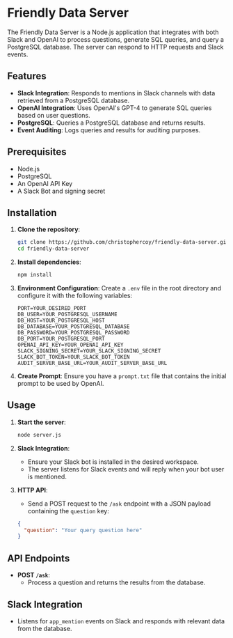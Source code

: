 # Friendly Data Server

The Friendly Data Server is a Node.js application that integrates with both Slack and OpenAI to process questions, generate SQL queries, and query a PostgreSQL database. The server can respond to HTTP requests and Slack events.

## Features

- **Slack Integration**: Responds to mentions in Slack channels with data retrieved from a PostgreSQL database.
- **OpenAI Integration**: Uses OpenAI's GPT-4 to generate SQL queries based on user questions.
- **PostgreSQL**: Queries a PostgreSQL database and returns results.
- **Event Auditing**: Logs queries and results for auditing purposes.

## Prerequisites

- Node.js
- PostgreSQL
- An OpenAI API Key
- A Slack Bot and signing secret

## Installation

1. **Clone the repository**:
    ```bash
    git clone https://github.com/christophercoy/friendly-data-server.git
    cd friendly-data-server
    ```

2. **Install dependencies**:
    ```bash
    npm install
    ```

3. **Environment Configuration**:
    Create a `.env` file in the root directory and configure it with the following variables:
    ```plaintext
    PORT=YOUR_DESIRED_PORT
    DB_USER=YOUR_POSTGRESQL_USERNAME
    DB_HOST=YOUR_POSTGRESQL_HOST
    DB_DATABASE=YOUR_POSTGRESQL_DATABASE
    DB_PASSWORD=YOUR_POSTGRESQL_PASSWORD
    DB_PORT=YOUR_POSTGRESQL_PORT
    OPENAI_API_KEY=YOUR_OPENAI_API_KEY
    SLACK_SIGNING_SECRET=YOUR_SLACK_SIGNING_SECRET
    SLACK_BOT_TOKEN=YOUR_SLACK_BOT_TOKEN
    AUDIT_SERVER_BASE_URL=YOUR_AUDIT_SERVER_BASE_URL
    ```

4. **Create Prompt**:
    Ensure you have a `prompt.txt` file that contains the initial prompt to be used by OpenAI.

## Usage

1. **Start the server**:
    ```bash
    node server.js
    ```

2. **Slack Integration**:
    - Ensure your Slack bot is installed in the desired workspace.
    - The server listens for Slack events and will reply when your bot user is mentioned.

3. **HTTP API**:
    - Send a POST request to the `/ask` endpoint with a JSON payload containing the `question` key:
    ```json
    {
      "question": "Your query question here"
    }
    ```

## API Endpoints

- **POST `/ask`**:
    - Process a question and returns the results from the database.

## Slack Integration

- Listens for `app_mention` events on Slack and responds with relevant data from the database.